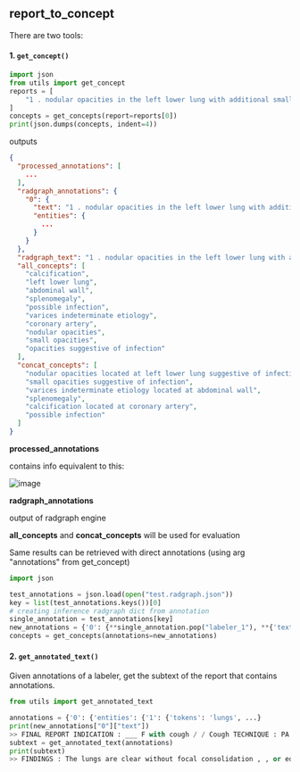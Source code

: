 <h2>report_to_concept</h2>

There are two tools:

#### 1. `get_concept()`

```python
import json
from utils import get_concept
reports = [
    "1 . nodular opacities in the left lower lung with additional small ground-glass opacities bilaterally may represent infection . chest ct recommended for further assessment given infectious symptoms . 2 . abdominal wall varices of indeterminate etiology . 3 . splenomegaly . 4 . coronary artery calcification . acute findings were discussed with dr . ___ by dr . ___ by telephone at 6 : 54 p . m . on ___ ."
]
concepts = get_concepts(report=reports[0])
print(json.dumps(concepts, indent=4))
```

outputs

```json
{
  "processed_annotations": [
    ...
  ],
  "radgraph_annotations": {
    "0": {
      "text": "1 . nodular opacities in the left lower lung with additional small ground-glass opacities bilaterally may represent infection . chest ct recommended for further assessment given infectious symptoms . 2 . abdominal wall varices of indeterminate etiology . 3 . splenomegaly . 4 . coronary artery calcification . acute findings were discussed with dr . ___ by dr . ___ by telephone at 6 : 54 p . m . on ___ .",
      "entities": {
        ...
      }
    }
  },
  "radgraph_text": "1 . nodular opacities in the left lower lung with additional small ground-glass opacities bilaterally may represent infection . chest ct recommended for further assessment given infectious symptoms . 2 . abdominal wall varices of indeterminate etiology . 3 . splenomegaly . 4 . coronary artery calcification . acute findings were discussed with dr . ___ by dr . ___ by telephone at 6 : 54 p . m . on ___ .",
  "all_concepts": [
    "calcification",
    "left lower lung",
    "abdominal wall",
    "splenomegaly",
    "possible infection",
    "varices indeterminate etiology",
    "coronary artery",
    "nodular opacities",
    "small opacities",
    "opacities suggestive of infection"
  ],
  "concat_concepts": [
    "nodular opacities located at left lower lung suggestive of infection",
    "small opacities suggestive of infection",
    "varices indeterminate etiology located at abdominal wall",
    "splenomegaly",
    "calcification located at coronary artery",
    "possible infection"
  ]
}
```

<b>processed_annotations</b>

contains info equivalent to this:

<img src="https://i.ibb.co/p2HvjB8/image.png" alt="image" border="0">

<b>radgraph_annotations</b>

output of radgraph engine

<b>all_concepts</b> and <b>concat_concepts</b> will be used for evaluation

Same results can be retrieved with direct annotations (using arg "annotations" from get_concept)

```python
import json

test_annotations = json.load(open("test.radgraph.json"))
key = list(test_annotations.keys())[0]
# creating inference radgraph dict from annotation
single_annotation = test_annotations[key]
new_annotations = {'0': {**single_annotation.pop("labeler_1"), **{'text': single_annotation["text"]}}}
concepts = get_concepts(annotations=new_annotations)
```

#### 2. `get_annotated_text()`
Given annotations of a labeler, get the subtext of the report that contains annotations.
```python
from utils import get_annotated_text

annotations = {'0': {'entities': {'1': {'tokens': 'lungs', ...}
print(new_annotations["0"]["text"])
>> FINAL REPORT INDICATION : ___ F with cough / / Cough TECHNIQUE : PA and lateral views of the chest . COMPARISON : None . FINDINGS : The lungs are clear without focal consolidation , , or edema . The cardiomediastinal silhouette is within normal limits . No acute osseous abnormalities . IMPRESSION : No acute cardiopulmonary process .
subtext = get_annotated_text(annotations)
print(subtext)
>> FINDINGS : The lungs are clear without focal consolidation , , or edema . The cardiomediastinal silhouette is within normal limits . No acute osseous abnormalities . IMPRESSION : No acute cardiopulmonary process .
```


